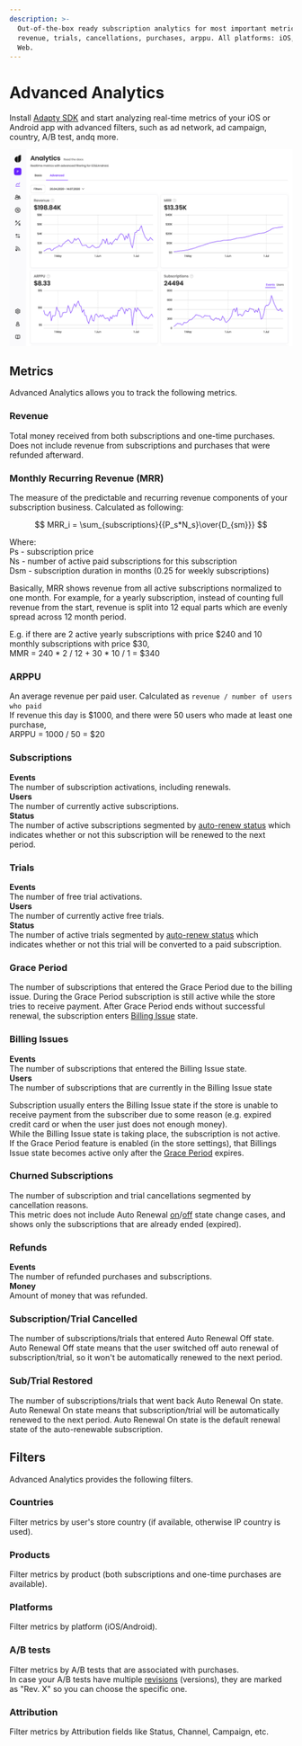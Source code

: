 ```yaml
---
description: >-
  Out-of-the-box ready subscription analytics for most important metrics: mrr,
  revenue, trials, cancellations, purchases, arppu. All platforms: iOS, Android,
  Web.
---
```


# Advanced Analytics



Install [Adapty SDK](https://github.com/adaptyteam/AdaptySDK-iOS) and start analyzing real-time metrics of your iOS or Android app with advanced filters, such as ad network, ad campaign, country, A/B test, andq more.

![](../.gitbook/assets/analytics.jpg)

## Metrics

Advanced Analytics allows you to track the following metrics.

### Revenue

Total money received from both subscriptions and one-time purchases. Does not include revenue from subscriptions and purchases that were refunded afterward.

### Monthly Recurring Revenue \(MRR\)

The measure of the predictable and recurring revenue components of your subscription business. Calculated as following:

$$
MRR_i = \sum_{subscriptions}{{P_s*N_s}\over{D_{sm}}}
$$

Where:  
Ps - subscription price  
Ns - number of active paid subscriptions for this subscription  
Dsm - subscription duration in months \(0.25 for weekly subscriptions\)

Basically, MRR shows revenue from all active subscriptions normalized to one month. For example, for a yearly subscription, instead of counting full revenue from the start, revenue is split into 12 equal parts which are evenly spread across 12 month period.

E.g. if there are 2 active yearly subscriptions with price $240 and 10 monthly subscriptions with price $30,  
MMR = 240 \* 2 / 12 + 30 \* 10 / 1 = $340

### ARPPU

An average revenue per paid user. Calculated as `revenue / number of users who paid`  
If revenue this day is $1000, and there were 50 users who made at least one purchase,  
ARPPU = 1000 / 50 = $20

### Subscriptions

**Events**  
The number of subscription activations, including renewals.  
**Users**  
The number of currently active subscriptions.  
**Status**  
The number of active subscriptions segmented by [auto-renew status](advanced-analytics.md#sub-trial-auto-renewal-off) which indicates whether or not this subscription will be renewed to the next period.

### Trials

**Events**  
The number of free trial activations.  
**Users**  
The number of currently active free trials.  
**Status**  
The number of active trials segmented by [auto-renew status](advanced-analytics.md#sub-trial-auto-renewal-off) which indicates whether or not this trial will be converted to a paid subscription.

### Grace Period

The number of subscriptions that entered the Grace Period due to the billing issue. During the Grace Period subscription is still active while the store tries to receive payment. After Grace Period ends without successful renewal, the subscription enters [Billing Issue](advanced-analytics.md#billing-issues) state.

### Billing Issues

**Events**  
The number of subscriptions that entered the Billing Issue state.  
**Users**  
The number of subscriptions that are currently in the Billing Issue state

Subscription usually enters the Billing Issue state if the store is unable to receive payment from the subscriber due to some reason \(e.g. expired credit card or when the user just does not enough money\).  
While the Billing Issue state is taking place, the subscription is not active.  
If the Grace Period feature is enabled \(in the store settings\), that Billings Issue state becomes active only after the [Grace Period](advanced-analytics.md#grace-period) expires.

### Churned Subscriptions

The number of subscription and trial cancellations segmented by cancellation reasons.  
This metric does not include Auto Renewal [on](advanced-analytics.md#sub-trial-restored)/[off](advanced-analytics.md#subscription-trial-cancelled) state change cases, and shows only the subscriptions that are already ended \(expired\).

### Refunds

**Events**  
The number of refunded purchases and subscriptions.  
**Money**  
Amount of money that was refunded.

### **Subscription/Trial Cancelled**

The number of subscriptions/trials that entered Auto Renewal Off state.  
Auto Renewal Off state means that the user switched off auto renewal of subscription/trial, so it won't be automatically renewed to the next period.

### **Sub/Trial Restored**

The number of subscriptions/trials that went back Auto Renewal On state.  
Auto Renewal On state means that subscription/trial will be automatically renewed to the next period. Auto Renewal On state is the default renewal state of the auto-renewable subscription.

## Filters

Advanced Analytics provides the following filters.

### Countries

Filter metrics by user's store country \(if available, otherwise IP country is used\).

### Products

Filter metrics by product \(both subscriptions and one-time purchases are available\).

### Platforms

Filter metrics by platform \(iOS/Android\).

### A/B tests

Filter metrics by A/B tests that are associated with purchases.  
In case your A/B tests have multiple [revisions](../purchase-infrastructure/ab-tests.md#versioning-edition) \(versions\), they are marked as "Rev. X" so you can choose the specific one.

### Attribution

Filter metrics by Attribution fields like Status, Channel, Campaign, etc.




